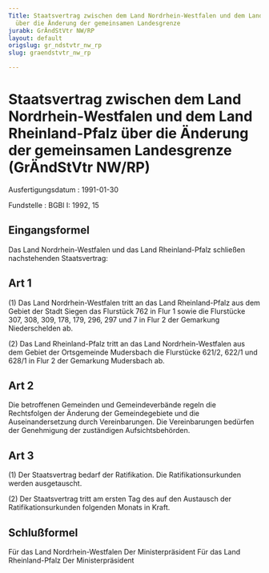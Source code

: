 ```yaml
---
Title: Staatsvertrag zwischen dem Land Nordrhein-Westfalen und dem Land Rheinland-Pfalz
  über die Änderung der gemeinsamen Landesgrenze
jurabk: GrÄndStVtr NW/RP
layout: default
origslug: gr_ndstvtr_nw_rp
slug: graendstvtr_nw_rp

---
```


# Staatsvertrag zwischen dem Land Nordrhein-Westfalen und dem Land Rheinland-Pfalz über die Änderung der gemeinsamen Landesgrenze (GrÄndStVtr NW/RP)

Ausfertigungsdatum
:   1991-01-30

Fundstelle
:   BGBl I: 1992, 15



## Eingangsformel

Das Land Nordrhein-Westfalen und das Land Rheinland-Pfalz schließen
nachstehenden Staatsvertrag:


## Art 1

(1) Das Land Nordrhein-Westfalen tritt an das Land Rheinland-Pfalz aus
dem Gebiet der Stadt Siegen das Flurstück 762 in Flur 1 sowie die
Flurstücke 307, 308, 309, 178, 179, 296, 297 und 7 in Flur 2 der
Gemarkung Niederschelden ab.

(2) Das Land Rheinland-Pfalz tritt an das Land Nordrhein-Westfalen aus
dem Gebiet der Ortsgemeinde Mudersbach die Flurstücke 621/2, 622/1 und
628/1 in Flur 2 der Gemarkung Mudersbach ab.


## Art 2

Die betroffenen Gemeinden und Gemeindeverbände regeln die Rechtsfolgen
der Änderung der Gemeindegebiete und die Auseinandersetzung durch
Vereinbarungen. Die Vereinbarungen bedürfen der Genehmigung der
zuständigen Aufsichtsbehörden.


## Art 3

(1) Der Staatsvertrag bedarf der Ratifikation. Die
Ratifikationsurkunden werden ausgetauscht.

(2) Der Staatsvertrag tritt am ersten Tag des auf den Austausch der
Ratifikationsurkunden folgenden Monats in Kraft.


## Schlußformel

Für das Land Nordrhein-Westfalen
Der Ministerpräsident
Für das Land Rheinland-Pfalz
Der Ministerpräsident

